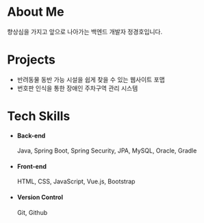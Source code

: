 <h1>About Me</h1>

향상심을 가지고 앞으로 나아가는 백엔드 개발자 정경호입니다.

<h1>Projects</h1>

- 반려동물 동반 가능 시설을 쉽게 찾을 수 있는 웹사이트 포맵
- 번호판 인식을 통한 장애인 주차구역 관리 시스템

<h1>Tech Skills</h1>

- #### Back-end
  
    Java, Spring Boot, Spring Security, JPA, MySQL, Oracle, Gradle

- #### Front-end

    HTML, CSS, JavaScript, Vue.js, Bootstrap

- #### Version Control
  
    Git, Github
